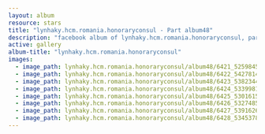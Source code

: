 ```yaml
---
layout: album
resource: stars
title: "lynhaky.hcm.romania.honoraryconsul - Part album48"
description: "facebook album of lynhaky.hcm.romania.honoraryconsul, part album48."
active: gallery
album-title: "lynhaky.hcm.romania.honoraryconsul"
images:
  - image_path: lynhaky.hcm.romania.honoraryconsul/album48/6421_52598455_2293817847319738_9150644771516055552_n.jpg
  - image_path: lynhaky.hcm.romania.honoraryconsul/album48/6422_54278146_2293817747319748_4697221095286112256_n.jpg
  - image_path: lynhaky.hcm.romania.honoraryconsul/album48/6423_53823449_2293817740653082_5592382620114616320_n.jpg
  - image_path: lynhaky.hcm.romania.honoraryconsul/album48/6424_53399810_2293817710653085_3173547254795468800_n.jpg
  - image_path: lynhaky.hcm.romania.honoraryconsul/album48/6425_53016155_2293817630653093_3084141403085733888_n.jpg
  - image_path: lynhaky.hcm.romania.honoraryconsul/album48/6426_53274857_2293817590653097_2863347296290996224_n.jpg
  - image_path: lynhaky.hcm.romania.honoraryconsul/album48/6427_53916267_2293817573986432_2468411953773543424_n.jpg
  - image_path: lynhaky.hcm.romania.honoraryconsul/album48/6428_53453781_2293817477319775_3533336811210276864_n.jpg
---
```

